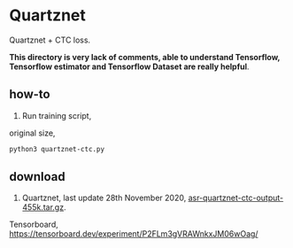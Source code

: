 # Quartznet

Quartznet + CTC loss.

**This directory is very lack of comments, able to understand Tensorflow, Tensorflow estimator and Tensorflow Dataset are really helpful**.

## how-to

1. Run training script, 

original size,

```bash
python3 quartznet-ctc.py
```

## download

1. Quartznet, last update 28th November 2020, [asr-quartznet-ctc-output-455k.tar.gz](https://f000.backblazeb2.com/file/malaya-speech-model/pretrained/asr-quartznet-ctc-output-75k.tar.gz).

Tensorboard, https://tensorboard.dev/experiment/P2FLm3gVRAWnkxJM06wOag/
